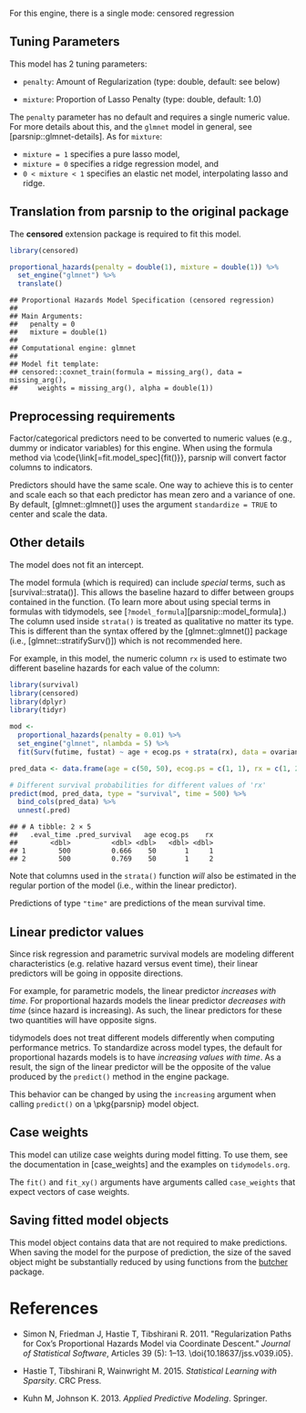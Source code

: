 


For this engine, there is a single mode: censored regression

## Tuning Parameters



This model has 2 tuning parameters:

- `penalty`: Amount of Regularization (type: double, default: see below)

- `mixture`: Proportion of Lasso Penalty (type: double, default: 1.0)

The `penalty` parameter has no default and requires a single numeric value. For more details about this, and the `glmnet` model in general, see [parsnip::glmnet-details]. As for `mixture`:

* `mixture = 1` specifies a pure lasso model,
* `mixture = 0`  specifies a ridge regression model, and
* `0 < mixture < 1` specifies an elastic net model, interpolating lasso and ridge.

## Translation from parsnip to the original package

The **censored** extension package is required to fit this model.


```r
library(censored)

proportional_hazards(penalty = double(1), mixture = double(1)) %>% 
  set_engine("glmnet") %>% 
  translate()
```

```
## Proportional Hazards Model Specification (censored regression)
## 
## Main Arguments:
##   penalty = 0
##   mixture = double(1)
## 
## Computational engine: glmnet 
## 
## Model fit template:
## censored::coxnet_train(formula = missing_arg(), data = missing_arg(), 
##     weights = missing_arg(), alpha = double(1))
```

## Preprocessing requirements


Factor/categorical predictors need to be converted to numeric values (e.g., dummy or indicator variables) for this engine. When using the formula method via \\code{\\link[=fit.model_spec]{fit()}}, parsnip will convert factor columns to indicators.


Predictors should have the same scale. One way to achieve this is to center and 
scale each so that each predictor has mean zero and a variance of one.
By default, [glmnet::glmnet()] uses the argument `standardize = TRUE` to center and scale the data. 


## Other details

The model does not fit an intercept. 

The model formula (which is required) can include _special_ terms, such as [survival::strata()]. This allows the baseline hazard to differ between groups contained in the function. (To learn more about using special terms in formulas with tidymodels, see [`?model_formula`][parsnip::model_formula].) The column used inside `strata()` is treated as qualitative no matter its type. This is different than the syntax offered by the [glmnet::glmnet()] package (i.e., [glmnet::stratifySurv()]) which is not recommended here.

For example, in this model, the numeric column `rx` is used to estimate two different baseline hazards for each value of the column:




```r
library(survival)
library(censored)
library(dplyr)
library(tidyr)

mod <- 
  proportional_hazards(penalty = 0.01) %>% 
  set_engine("glmnet", nlambda = 5) %>% 
  fit(Surv(futime, fustat) ~ age + ecog.ps + strata(rx), data = ovarian)

pred_data <- data.frame(age = c(50, 50), ecog.ps = c(1, 1), rx = c(1, 2))

# Different survival probabilities for different values of 'rx'
predict(mod, pred_data, type = "survival", time = 500) %>% 
  bind_cols(pred_data) %>% 
  unnest(.pred)
```

```
## # A tibble: 2 × 5
##   .eval_time .pred_survival   age ecog.ps    rx
##        <dbl>          <dbl> <dbl>   <dbl> <dbl>
## 1        500          0.666    50       1     1
## 2        500          0.769    50       1     2
```

Note that columns used in the `strata()` function _will_ also be estimated in the regular portion of the model (i.e., within the linear predictor).



Predictions of type `"time"` are predictions of the mean survival time.

## Linear predictor values


Since risk regression and parametric survival models are modeling different characteristics (e.g. relative hazard versus event time), their linear predictors will be going in opposite directions. 

For example, for parametric models, the linear predictor _increases with time_. For proportional hazards models the linear predictor _decreases with time_ (since hazard is increasing). As such, the linear predictors for these two quantities will have opposite signs.

tidymodels does not treat different models differently when computing performance metrics.  To standardize across model types, the default for proportional hazards models is to have _increasing values with time_. As a result, the sign of the linear predictor will be the opposite of the value produced by the `predict()` method in the engine package. 

This behavior can be changed by using the `increasing` argument when calling `predict()` on a \pkg{parsnip} model object. 

## Case weights


This model can utilize case weights during model fitting. To use them, see the documentation in [case_weights] and the examples on `tidymodels.org`. 

The `fit()` and `fit_xy()` arguments have arguments called `case_weights` that expect vectors of case weights. 

## Saving fitted model objects


This model object contains data that are not required to make predictions. When saving the model for the purpose of prediction, the size of the saved object might be substantially reduced by using functions from the [butcher](https://butcher.tidymodels.org) package.

# References

 - Simon N, Friedman J, Hastie T, Tibshirani R. 2011. "Regularization Paths for Cox’s Proportional Hazards Model via Coordinate Descent." _Journal of Statistical Software_, Articles 39 (5): 1–13. \doi{10.18637/jss.v039.i05}.
 
 - Hastie T, Tibshirani R, Wainwright M. 2015. _Statistical Learning with Sparsity_. CRC Press.
 
 - Kuhn M, Johnson K. 2013. _Applied Predictive Modeling_. Springer.

